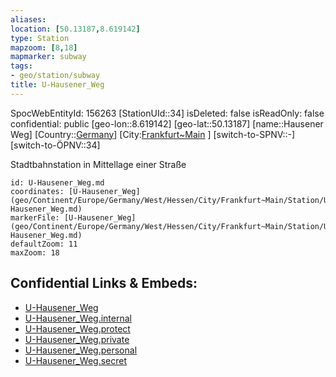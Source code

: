```yaml
---
aliases: 
location: [50.13187,8.619142]
type: Station 
mapzoom: [8,18] 
mapmarker: subway 
tags:
- geo/station/subway
title: U-Hausener_Weg
---
```

SpocWebEntityId: 156263
[StationUId::34]
isDeleted: false
isReadOnly: false
confidential: public
[geo-lon::8.619142]
[geo-lat::50.13187]
[name::Hausener Weg]
[Country::[Germany](geo/Continent/Europe/Germany.md)]
[City:[Frankfurt~Main](geo/Continent/Europe/Germany/West/Hessen/City/Frankfurt~Main.md) ]
[switch-to-SPNV::-]
[switch-to-ÖPNV::34]

Stadtbahnstation in Mittellage einer Straße

```leaflet
id: U-Hausener_Weg.md
coordinates: [U-Hausener_Weg](geo/Continent/Europe/Germany/West/Hessen/City/Frankfurt~Main/Station/U-Hausener_Weg.md)
markerFile: [U-Hausener_Weg](geo/Continent/Europe/Germany/West/Hessen/City/Frankfurt~Main/Station/U-Hausener_Weg.md)
defaultZoom: 11 
maxZoom: 18
```


## Confidential Links & Embeds: 
- [U-Hausener_Weg](../../../../../../../../../../_public/geo/Continent/Europe/Germany/West/Hessen/City/Frankfurt~Main/Station/U-Hausener_Weg.md) 
- [U-Hausener_Weg.internal](../../../../../../../../../../_internal/geo/Continent/Europe/Germany/West/Hessen/City/Frankfurt~Main/Station/U-Hausener_Weg.internal.md) 
- [U-Hausener_Weg.protect](../../../../../../../../../../_protect/geo/Continent/Europe/Germany/West/Hessen/City/Frankfurt~Main/Station/U-Hausener_Weg.protect.md) 
- [U-Hausener_Weg.private](../../../../../../../../../../_private/geo/Continent/Europe/Germany/West/Hessen/City/Frankfurt~Main/Station/U-Hausener_Weg.private.md) 
- [U-Hausener_Weg.personal](../../../../../../../../../../_personal/geo/Continent/Europe/Germany/West/Hessen/City/Frankfurt~Main/Station/U-Hausener_Weg.personal.md) 
- [U-Hausener_Weg.secret](../../../../../../../../../../_secret/geo/Continent/Europe/Germany/West/Hessen/City/Frankfurt~Main/Station/U-Hausener_Weg.secret.md) 
